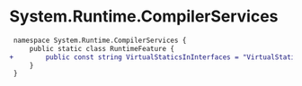 # System.Runtime.CompilerServices

``` diff
 namespace System.Runtime.CompilerServices {
     public static class RuntimeFeature {
+        public const string VirtualStaticsInInterfaces = "VirtualStaticsInInterfaces";
     }
 }
```
